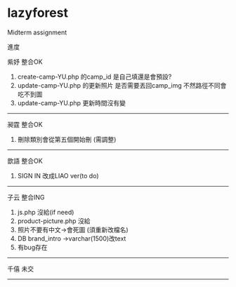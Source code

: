 # lazyforest
Midterm assignment

進度

紫妤  整合OK
1. create-camp-YU.php 的camp_id 是自己填還是會預設?
2. update-camp-YU.php 的更新照片 是否需要丟回camp_img 不然路徑不同會吃不到圖
3. update-camp-YU.php 更新時間沒有變
<hr>

昶霆   整合OK
1. 刪除類別會從第五個開始刪 (需調整)
<hr>

歆語   整合OK
1. SIGN IN 改成LIAO ver(to do)
<hr>

子云   整合ING
1. js.php 沒給(if need)
2. product-picture.php 沒給
3. 照片不要有中文->會死圖 (須重新改檔名)
4. DB brand_intro ->varchar(1500)改text
5. 有bug存在
<hr>

千僖   未交
<hr>

